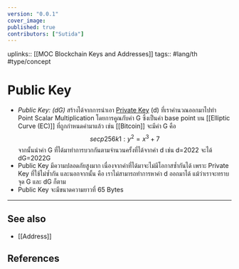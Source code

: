 ```yaml
---
version: "0.0.1"
cover_image:
published: true
contributors: ["Sutida"]
---
```

uplinks:: [[MOC Blockchain Keys and Addresses]]
tags:: #lang/th #type/concept

# Public Key
- *Public Key: (dG)*  สร้างได้จากการนำเอา [Private Key](obsidian://open?vault=eureka-web3&file=00%20-%20Notes%2FNote-sutida%2FPrivate%20Key)  (d) ที่เราคำนวณออกมาไปทำ Point Scalar Multiplication  โดยการคูณกับค่า G ซึ่งเป็นค่า base point บน [[Elliptic Curve (EC)]] ที่ถูกกำหนดค่ามาแล้ว เช่น [[Bitcoin]] จะมีค่า G คือ $$secp256k1: y^2= x^3 + 7 $$จากนั้นนำค่า G ที่ได้มาทำการบวกกันตามจำนวนครั้งที่ได้จากค่า d เช่น d=2022 จะได้ dG=2022G 
- Public Key มีความปลอดภัยสูงมาก เนื่องจากค่าที่ได้มาจะไม่มีโอกาสซ้ำกันได้ เพราะ Private Key ที่ใช้ไม่ซ้ำกัน และนอกจากนั้น คือ เราไม่สามารถทำการหาค่า d ออกมาได้ แม้ว่าเราจะทราบ จุด G และ dG ก็ตาม 
- Public Key จะมีขนาดความยาวที่ 65 Bytes

---
## See also
- [[Address]]
## References
